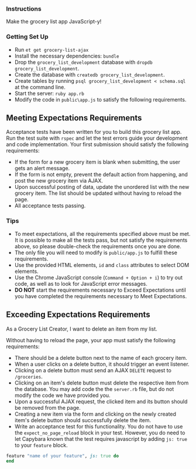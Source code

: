 ### Instructions

Make the grocery list app JavaScript-y!

### Getting Set Up

* Run `et get grocery-list-ajax`
* Install the necessary dependencies: `bundle`
* Drop the `grocery_list_development` database with `dropdb grocery_list_development`.
* Create the database with `createdb grocery_list_development`.
* Create tables by running `psql grocery_list_development < schema.sql` at the command line.
* Start the server: `ruby app.rb`
* Modify the code in `public\app.js` to satisfy the following requirements.

## Meeting Expectations Requirements
Acceptance tests have been written for you to build this grocery list app. Run the test suite with `rspec` and let the test errors guide your development and code implementation. Your first submission should satisfy the following requirements:

* If the form for a new grocery item is blank when submitting, the user gets an alert message.
* If the form is not empty, prevent the default action from happening, and post the new grocery item via AJAX.
* Upon successful posting of data, update the unordered list with the new grocery item. The list should be updated without having to reload the page.
* All acceptance tests passing.

### Tips

* To meet expectations, all the requirements specified above must be met. It is possible to make all the tests pass, but not satisfy the requirements above, so please double-check the requirements once you are done.
* The only file you will need to modify is `public/app.js` to fulfill these requirements.
* Use the provided HTML elements, `id` and `class` attributes to select DOM elements.
* Use the Chrome JavaScript console (`Command + Option + i`) to try out code, as well as to look for JavaScript error messages.
* **DO NOT** start the requirements necessary to Exceed Expectations until you have completed the requirements necessary to Meet Expectations.

## Exceeding Expectations Requirements
As a Grocery List Creator, I want to delete an item from my list.

Without having to reload the page, your app must satisfy the following requirements:
* There should be a delete button next to the name of each grocery item.
* When a user clicks on a delete button, it should trigger an event listener.
* Clicking on a delete button must send an AJAX `DELETE` request to `/groceries`.
* Clicking on an item's delete button must delete the respective item from the database. You may add code the the `server.rb` file, but do not modify the code we have provided you.
* Upon a successful AJAX request, the clicked item and its button should be removed from the page.
* Creating a new item via the form and clicking on the newly created item's delete button should successfully delete the item.
* Write an acceptance test for this functionality. You do not have to use the `expect_no_page_reload` block in your test. However, you do need to let Capybara known that the test requires javascript by adding `js: true` to your `feature` block.

```ruby
feature "name of your feature", js: true do
end
```
